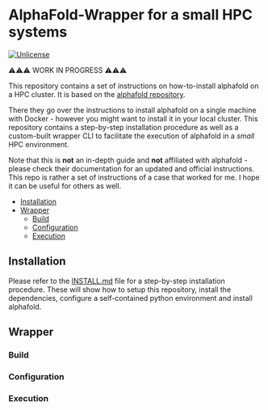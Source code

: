 # AlphaFold-Wrapper for a small HPC systems

[![Unlicense](https://img.shields.io/badge/License-Unlicense-blue.svg)](https://opensource.org/license/unlicense/)

⚠️⚠️⚠️ WORK IN PROGRESS ⚠️⚠️⚠️

This repository contains a set of instructions on how-to-install alphafold on a HPC cluster. It is based on the [alphafold repository](https://github.com/google-deepmind/alphafold).

There they go over the instructions to install alphafold on a single machine with Docker - however you might want to install it in your local cluster. This repository contains a step-by-step installation procedure as well as a custom-built wrapper CLI to facilitate the execution of alphafold in a _small_ HPC environment.

Note that this is **not** an in-depth guide and **not** affiliated with alphafold - please check their documentation for an updated and official instructions. This repo is rather a set of instructions of a case that worked for me. I hope it can be useful for others as well.

- [Installation](#installation)
- [Wrapper](#wrapper)
  - [Build](#build)
  - [Configuration](#configuration)
  - [Execution](#execution)

## Installation

Please refer to the [INSTALL.md](INSTALL.md) file for a step-by-step installation procedure. These will show how to setup this repository, install the dependencies, configure a self-contained python environment and install alphafold.

## Wrapper

### Build

### Configuration

### Execution
